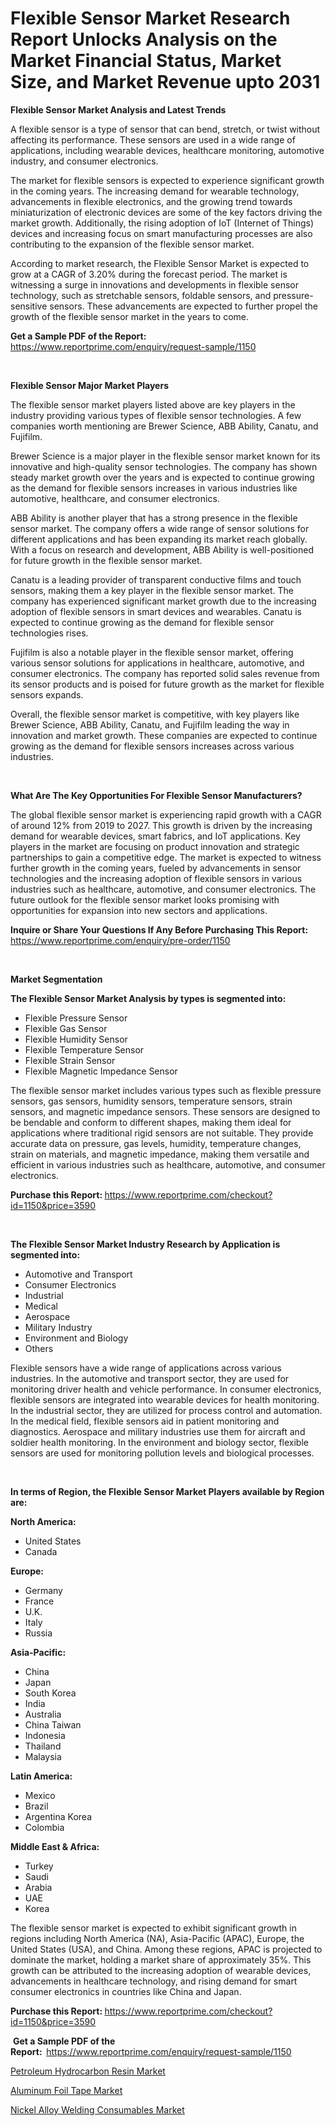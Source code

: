 <p><h1>Flexible Sensor Market Research Report Unlocks Analysis on the Market Financial Status, Market Size, and Market Revenue upto 2031</h1></p><p><strong>Flexible Sensor Market Analysis and Latest Trends</strong></p>
<p><p>A flexible sensor is a type of sensor that can bend, stretch, or twist without affecting its performance. These sensors are used in a wide range of applications, including wearable devices, healthcare monitoring, automotive industry, and consumer electronics.</p><p>The market for flexible sensors is expected to experience significant growth in the coming years. The increasing demand for wearable technology, advancements in flexible electronics, and the growing trend towards miniaturization of electronic devices are some of the key factors driving the market growth. Additionally, the rising adoption of IoT (Internet of Things) devices and increasing focus on smart manufacturing processes are also contributing to the expansion of the flexible sensor market.</p><p>According to market research, the Flexible Sensor Market is expected to grow at a CAGR of 3.20% during the forecast period. The market is witnessing a surge in innovations and developments in flexible sensor technology, such as stretchable sensors, foldable sensors, and pressure-sensitive sensors. These advancements are expected to further propel the growth of the flexible sensor market in the years to come.</p></p>
<p><strong>Get a Sample PDF of the Report:&nbsp;</strong> <a href="https://www.reportprime.com/enquiry/request-sample/1150">https://www.reportprime.com/enquiry/request-sample/1150</a></p>
<p>&nbsp;</p>
<p><strong>Flexible Sensor Major Market Players</strong></p>
<p><p>The flexible sensor market players listed above are key players in the industry providing various types of flexible sensor technologies. A few companies worth mentioning are Brewer Science, ABB Ability, Canatu, and Fujifilm.</p><p>Brewer Science is a major player in the flexible sensor market known for its innovative and high-quality sensor technologies. The company has shown steady market growth over the years and is expected to continue growing as the demand for flexible sensors increases in various industries like automotive, healthcare, and consumer electronics.</p><p>ABB Ability is another player that has a strong presence in the flexible sensor market. The company offers a wide range of sensor solutions for different applications and has been expanding its market reach globally. With a focus on research and development, ABB Ability is well-positioned for future growth in the flexible sensor market.</p><p>Canatu is a leading provider of transparent conductive films and touch sensors, making them a key player in the flexible sensor market. The company has experienced significant market growth due to the increasing adoption of flexible sensors in smart devices and wearables. Canatu is expected to continue growing as the demand for flexible sensor technologies rises.</p><p>Fujifilm is also a notable player in the flexible sensor market, offering various sensor solutions for applications in healthcare, automotive, and consumer electronics. The company has reported solid sales revenue from its sensor products and is poised for future growth as the market for flexible sensors expands.</p><p>Overall, the flexible sensor market is competitive, with key players like Brewer Science, ABB Ability, Canatu, and Fujifilm leading the way in innovation and market growth. These companies are expected to continue growing as the demand for flexible sensors increases across various industries.</p></p>
<p>&nbsp;</p>
<p><strong>What Are The Key Opportunities For Flexible Sensor Manufacturers?</strong></p>
<p><p>The global flexible sensor market is experiencing rapid growth with a CAGR of around 12% from 2019 to 2027. This growth is driven by the increasing demand for wearable devices, smart fabrics, and IoT applications. Key players in the market are focusing on product innovation and strategic partnerships to gain a competitive edge. The market is expected to witness further growth in the coming years, fueled by advancements in sensor technologies and the increasing adoption of flexible sensors in various industries such as healthcare, automotive, and consumer electronics. The future outlook for the flexible sensor market looks promising with opportunities for expansion into new sectors and applications.</p></p>
<p><strong>Inquire or Share Your Questions If Any Before Purchasing This Report:</strong> <a href="https://www.reportprime.com/enquiry/pre-order/1150">https://www.reportprime.com/enquiry/pre-order/1150</a></p>
<p>&nbsp;</p>
<p><strong>Market Segmentation</strong></p>
<p><strong>The Flexible Sensor Market Analysis by types is segmented into:</strong></p>
<p><ul><li>Flexible Pressure Sensor</li><li>Flexible Gas Sensor</li><li>Flexible Humidity Sensor</li><li>Flexible Temperature Sensor</li><li>Flexible Strain Sensor</li><li>Flexible Magnetic Impedance Sensor</li></ul></p>
<p><p>The flexible sensor market includes various types such as flexible pressure sensors, gas sensors, humidity sensors, temperature sensors, strain sensors, and magnetic impedance sensors. These sensors are designed to be bendable and conform to different shapes, making them ideal for applications where traditional rigid sensors are not suitable. They provide accurate data on pressure, gas levels, humidity, temperature changes, strain on materials, and magnetic impedance, making them versatile and efficient in various industries such as healthcare, automotive, and consumer electronics.</p></p>
<p><strong>Purchase this Report:&nbsp;</strong><a href="https://www.reportprime.com/checkout?id=1150&price=3590">https://www.reportprime.com/checkout?id=1150&price=3590</a></p>
<p>&nbsp;</p>
<p><strong>The Flexible Sensor Market Industry Research by Application is segmented into:</strong></p>
<p><ul><li>Automotive and Transport</li><li>Consumer Electronics</li><li>Industrial</li><li>Medical</li><li>Aerospace</li><li>Military Industry</li><li>Environment and Biology</li><li>Others</li></ul></p>
<p><p>Flexible sensors have a wide range of applications across various industries. In the automotive and transport sector, they are used for monitoring driver health and vehicle performance. In consumer electronics, flexible sensors are integrated into wearable devices for health monitoring. In the industrial sector, they are utilized for process control and automation. In the medical field, flexible sensors aid in patient monitoring and diagnostics. Aerospace and military industries use them for aircraft and soldier health monitoring. In the environment and biology sector, flexible sensors are used for monitoring pollution levels and biological processes.</p></p>
<p>&nbsp;</p>
<p><strong>In terms of Region, the Flexible Sensor Market Players available by Region are:</strong></p>
<p>
    <p> <strong> North America: </strong>
        <ul>
            <li>United States</li>
            <li>Canada</li>
        </ul>
        </p> 
    <p> <strong> Europe: </strong>
        <ul>
            <li>Germany</li>
            <li>France</li>
            <li>U.K.</li>
            <li>Italy</li>
            <li>Russia</li>
        </ul>
        </p> 
    <p> <strong> Asia-Pacific: </strong>
        <ul>
            <li>China</li>
            <li>Japan</li>
            <li>South Korea</li>
            <li>India</li>
            <li>Australia</li>
            <li>China Taiwan</li>
            <li>Indonesia</li>
            <li>Thailand</li>
            <li>Malaysia</li>
        </ul>
        </p> 
    <p> <strong> Latin America: </strong>
        <ul>
            <li>Mexico</li>
            <li>Brazil</li>
            <li>Argentina Korea</li>
            <li>Colombia</li>
        </ul>
        </p> 
    <p> <strong> Middle East & Africa: </strong>
        <ul>
            <li>Turkey</li>
            <li>Saudi</li>
            <li>Arabia</li>
            <li>UAE</li>
            <li>Korea</li>
        </ul>
    </p>
    </p>
<p><p>The flexible sensor market is expected to exhibit significant growth in regions including North America (NA), Asia-Pacific (APAC), Europe, the United States (USA), and China. Among these regions, APAC is projected to dominate the market, holding a market share of approximately 35%. This growth can be attributed to the increasing adoption of wearable devices, advancements in healthcare technology, and rising demand for smart consumer electronics in countries like China and Japan.</p></p>
<p><strong>Purchase this Report: </strong><a href="https://www.reportprime.com/checkout?id=1150&price=3590">https://www.reportprime.com/checkout?id=1150&price=3590</a></p>
<p>&nbsp;<strong>Get a Sample PDF of the Report:&nbsp;&nbsp;</strong><a href="https://www.reportprime.com/enquiry/request-sample/1150">https://www.reportprime.com/enquiry/request-sample/1150</a></p>
<p><strong></strong></p>
<p><p><a href="https://frill-swim-3cd.notion.site/Petroleum-Hydrocarbon-Resin-Market-A-Comprehensive-Report-of-its-Market-Share-Growth-Trends-2024--92ada6cfa8b94686ae9222c6d6184e0c">Petroleum Hydrocarbon Resin Market</a></p><p><a href="https://spotless-saver-8fd.notion.site/Global-Aluminum-Foil-Tape-Market-by-Types-Applications-and-Major-Players-with-Regional-Growth-Rat-a3ba0815e5384fb9afab249298debdf9">Aluminum Foil Tape Market</a></p><p><a href="https://cautious-neon-760.notion.site/Nickel-Alloy-Welding-Consumables-Market-Size-2024-2031-Global-Industrial-Analysis-Key-Geographica-c4c428223b7e4945b747f854695500ad">Nickel Alloy Welding Consumables Market</a></p></p>
